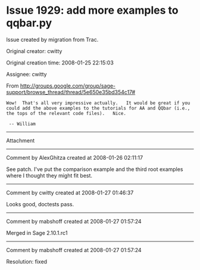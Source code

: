 # Issue 1929: add more examples to qqbar.py

Issue created by migration from Trac.

Original creator: cwitty

Original creation time: 2008-01-25 22:15:03

Assignee: cwitty

From http://groups.google.com/group/sage-support/browse_thread/thread/5e650e35bd354c17#

```
Wow!  That's all very impressive actually.   It would be great if you
could add the above examples to the tutorials for AA and QQbar (i.e.,
the tops of the relevant code files).   Nice.

 -- William 
```




---

Attachment


---

Comment by AlexGhitza created at 2008-01-26 02:11:17

See patch.  I've put the comparison example and the third root examples where I thought they might fit best.


---

Comment by cwitty created at 2008-01-27 01:46:37

Looks good, doctests pass.


---

Comment by mabshoff created at 2008-01-27 01:57:24

Merged in Sage 2.10.1.rc1


---

Comment by mabshoff created at 2008-01-27 01:57:24

Resolution: fixed
